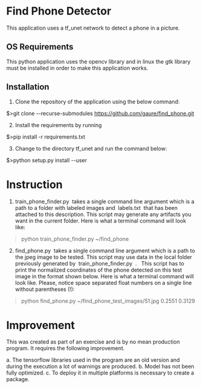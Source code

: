 # Find Phone Detector

This application uses a tf_unet network to detect a phone in a picture.

## OS Requirements
This python application uses the opencv library and in linux the gtk library must be installed in order to make this application works.

## Installation

1. Clone the repository of the application using the below command:

$>git clone --recurse-submodules https://github.com/gaure/find_phone.git

2. Install the requirements by running

$>pip install -r requirements.txt

3. Change to the directory tf_unet and run the command below:

$>python setup.py install --user

# Instruction

1) train_phone_finder.py ​ takes a single command line argument which is a path to a folder with labeled images and ​ labels.txt​ ​ that has been attached to this description. This script may generate any artifacts you want in the current folder.
Here is what a terminal command will look like:
> python train_phone_finder.py ~/find_phone

2) find_phone.py ​ takes a single command line argument which is a path to the jpeg image to be tested. This script may use data in the local folder previously generated by ​ train_phone_finder.py ​ . ​ ​ This script has to print the normalized coordinates of the phone detected on this test image in the format shown below.
Here is what a terminal command will look like. Please, notice space separated
float numbers on a single line without parentheses (!):
> python find_phone.py ~/find_phone_test_images/51.jpg
0.2551 0.3129

# Improvement
This was created as part of an exercise and is by no mean production program. It requires the following improvement.

a. The tensorflow libraries used in the program are an old version and during the execution a lot of warnings are produced.
b. Model has not been fully optimized.
c. To deploy it in multiple platforms is necessary to create a package.
